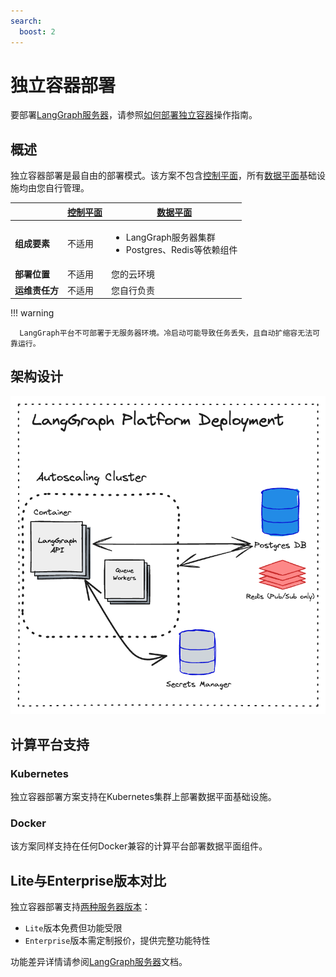 ```yaml
---
search:
  boost: 2
---
```


# 独立容器部署

要部署[LangGraph服务器](../concepts/langgraph_server.md)，请参照[如何部署独立容器](../cloud/deployment/standalone_container.md)操作指南。

## 概述

独立容器部署是最自由的部署模式。该方案不包含[控制平面](./langgraph_control_plane.md)，所有[数据平面](./langgraph_data_plane.md)基础设施均由您自行管理。

|                   | [控制平面](../concepts/langgraph_control_plane.md) | [数据平面](../concepts/langgraph_data_plane.md) |
|-------------------|-------------------|------------|
| **组成要素** | 不适用 | <ul><li>LangGraph服务器集群</li><li>Postgres、Redis等依赖组件</li></ul> |
| **部署位置** | 不适用 | 您的云环境 |
| **运维责任方** | 不适用 | 您自行负责 |

!!! warning

      LangGraph平台不可部署于无服务器环境。冷启动可能导致任务丢失，且自动扩缩容无法可靠运行。

## 架构设计

![独立容器架构图](./img/langgraph_platform_deployment_architecture.png)

## 计算平台支持

### Kubernetes

独立容器部署方案支持在Kubernetes集群上部署数据平面基础设施。

### Docker

该方案同样支持在任何Docker兼容的计算平台部署数据平面组件。

## Lite与Enterprise版本对比

独立容器部署支持[两种服务器版本](../concepts/langgraph_server.md#langgraph-server)：

- `Lite`版本免费但功能受限
- `Enterprise`版本需定制报价，提供完整功能特性

功能差异详情请参阅[LangGraph服务器](../concepts/langgraph_server.md#server-versions)文档。